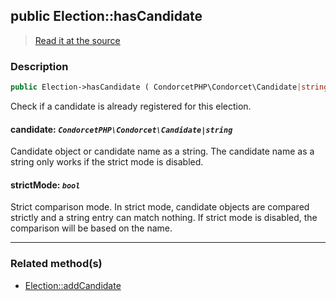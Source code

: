 ## public Election::hasCandidate

> [Read it at the source](https://github.com/julien-boudry/Condorcet/blob/master/src/ElectionProcess/CandidatesProcess.php#L101)

### Description    

```php
public Election->hasCandidate ( CondorcetPHP\Condorcet\Candidate|string $candidate [, bool $strictMode = true] ): bool
```

Check if a candidate is already registered for this election.
    

#### **candidate:** *`CondorcetPHP\Condorcet\Candidate|string`*   
Candidate object or candidate name as a string. The candidate name as a string only works if the strict mode is disabled.    


#### **strictMode:** *`bool`*   
Strict comparison mode. In strict mode, candidate objects are compared strictly and a string entry can match nothing. If strict mode is disabled, the comparison will be based on the name.    

---------------------------------------

### Related method(s)      

* [Election::addCandidate](/Docs/api-reference/Election%20Class/Election--addCandidate.md)    
